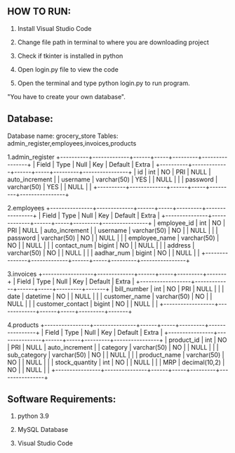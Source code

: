 
HOW TO RUN:
-----------

1. Install Visual Studio Code

2. Change file path in terminal to where you are downloading project

3. Check if tkinter is installed in python

4. Open login.py file to view the code

5. Open the terminal and type python login.py to run program.

"You have to create your own database".

Database:
------------

 Database name: grocery_store
 Tables: admin_register,employees,invoices,products
 
1.admin_register
+----------+-------------+------+-----+---------+----------------+
| Field    | Type        | Null | Key | Default | Extra          | 
+----------+-------------+------+-----+---------+----------------+
| id       | int         | NO   | PRI | NULL    | auto_increment |
| username | varchar(50) | YES  |     | NULL    |                |
| password | varchar(50) | YES  |     | NULL    |                |
+----------+-------------+------+-----+---------+----------------+

2.employees
+---------------+-------------+------+-----+---------+----------------+
| Field         | Type        | Null | Key | Default | Extra          |
+---------------+-------------+------+-----+---------+----------------+
| employee_id   | int         | NO   | PRI | NULL    | auto_increment |
| username      | varchar(50) | NO   |     | NULL    |                |
| password      | varchar(50) | NO   |     | NULL    |                |
| employee_name | varchar(50) | NO   |     | NULL    |                |
| contact_num   | bigint      | NO   |     | NULL    |                |
| address       | varchar(50) | NO   |     | NULL    |                |
| aadhar_num    | bigint      | NO   |     | NULL    |                |
+---------------+-------------+------+-----+---------+----------------+

3.invoices
+------------------+-------------+------+-----+---------+-------+
| Field            | Type        | Null | Key | Default | Extra |
+------------------+-------------+------+-----+---------+-------+
| bill_number      | int         | NO   | PRI | NULL    |       |
| date             | datetime    | NO   |     | NULL    |       |
| customer_name    | varchar(50) | NO   |     | NULL    |       |
| customer_contact | bigint      | NO   |     | NULL    |       |
+------------------+-------------+------+-----+---------+-------+

4.products
+----------------+---------------+------+-----+---------+----------------+
| Field          | Type          | Null | Key | Default | Extra          |
+----------------+---------------+------+-----+---------+----------------+
| product_id     | int           | NO   | PRI | NULL    | auto_increment |
| category       | varchar(50)   | NO   |     | NULL    |                |
| sub_category   | varchar(50)   | NO   |     | NULL    |                |
| product_name   | varchar(50)   | NO   |     | NULL    |                |
| stock_quantity | int           | NO   |     | NULL    |                |
| MRP            | decimal(10,2) | NO   |     | NULL    |                |
+----------------+---------------+------+-----+---------+----------------+

Software Requirements:
----------------------

1. python 3.9

2. MySQL Database

3. Visual Studio Code 
